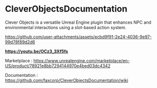 # CleverObjectsDocumentation
Clever Objects is a versatile Unreal Engine plugin that enhances NPC and environmental interactions using a slot-based action system.



https://github.com/user-attachments/assets/ecbd9f91-2e24-4036-9e97-99d78f89d2d6

**https://youtu.be/OCz3_3Xf5fs**

Marketplace : https://www.unrealengine.com/marketplace/en-US/product/78921e8bb7294144970e4bed03dc4342

Documentation : https://github.com/faxcorp/CleverObjectsDocumentation/wiki

